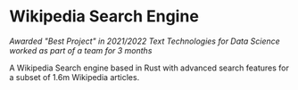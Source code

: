 # Wikipedia Search Engine
*Awarded "Best Project" in 2021/2022 Text Technologies for Data Science worked as part of a team for 3 months*

A Wikipedia Search engine based in Rust with advanced search features for a subset of 1.6m Wikipedia articles. 
